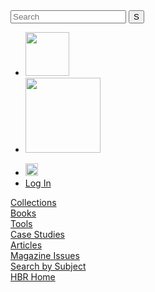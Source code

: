 <!DOCTYPE html>
<html lang="en">
<head>
    <meta charset="UTF-8">
    <meta name="viewport" content="width=device-width, initial-scale=1.0">
    <title>Document</title>
    <link rel="stylesheet" href="hgr.css"
</head>
<body>
    <div id="header">
        <div id="search">
            <form action="">
                <div>
                    <input type="Text" placeholder="Search">
                    <button type="Submit">S</button>
                </div>
            </form>
        </div>
        <div id="logo">
            <ul>
                <li><img src="https://cdn11.bigcommerce.com/s-yneuaokjib/images/stencil/original/nav-hbr-logo_1570720324__61965.original.png" alt="" width="70px"></li>
                <li><img src="https://cdn11.bigcommerce.com/s-yneuaokjib/stencil/38d20a80-df8f-0138-a9b8-0242ac110007/e/33777490-bd12-0137-07b1-0242ac110005/img/custom/nav-store-logo.png" alt="" width="120px"></li>
            </ul>
        </div>
        <div id="cart">
            <ul>
                <li><img src="https://cdn11.bigcommerce.com/s-yneuaokjib/stencil/38d20a80-df8f-0138-a9b8-0242ac110007/e/33777490-bd12-0137-07b1-0242ac110005/img/custom/img-cart-0620.png" alt="" width="20px"></li>
                <li><a href="#">Log In</a></li>
            </ul>
        </div>
    </div><!-- HEADER END -->
    <div id="navigation">
        <div class="navigation-text">
            <a href="#">Collections</a>
        </div>
        <div class="navigation-text">
            <a href="#">Books</a>
        </div>
        <div class="navigation-text">
            <a href="#">Tools</a>
        </div>
        <div class="navigation-text">
            <a href="#">Case Studies</a>
        </div>
        <div class="navigation-text">
            <a href="#">Articles</a>
        </div>
        <div class="navigation-text">
            <a href="#">Magazine Issues</a>
        </div>
        <div class="navigation-text">
            <a href="#">Search by Subject</a>
        </div>
        <div class="navigation-text">
            <a href="#">HBR Home</a>
        </div>
    </div>
</body>
</html>
